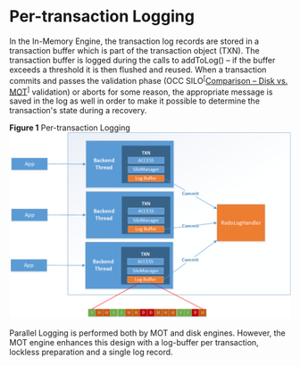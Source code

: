 # Per-transaction Logging<a name="EN-US_TOPIC_0276133417"></a>

In the In-Memory Engine, the transaction log records are stored in a transaction buffer which is part of the transaction object \(TXN\). The transaction buffer is logged during the calls to addToLog\(\) – if the buffer exceeds a threshold it is then flushed and reused. When a transaction commits and passes the validation phase \(OCC SILO<sup>\[</sup>[Comparison – Disk vs. MOT](comparison-disk-vs-mot.md)<sup>\]</sup>  validation\) or aborts for some reason, the appropriate message is saved in the log as well in order to make it possible to determine the transaction's state during a recovery.

**Figure  1**  Per-transaction Logging![](figures/per-transaction-logging.png)

Parallel Logging is performed both by MOT and disk engines. However, the MOT engine enhances this design with a log-buffer per transaction, lockless preparation and a single log record.

